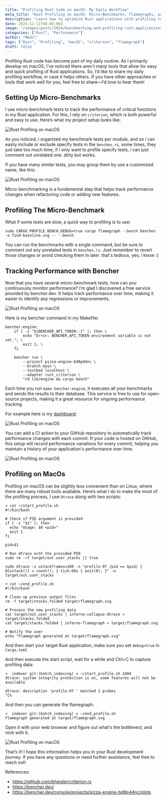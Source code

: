 ```yaml
---
title: "Profiling Rust Code on macOS: My Daily Workflow"
meta_title: "Rust Profiling on macOS: Micro-Benchmarks, Flamegraphs, and DTrace"
description: "Learn how to optimize Rust applications with profiling tools like criterion, cargo flamegraph, and DTrace on macOS."
date: 2024-12-11T08:00:00Z
image: "/images/posts/2024/benchmarking-and-profiling-rust-applications-on-macos-a-practical-guide/cover.jpg"
categories: ["Rust", "Performance"]
author: "Medcl"
tags: ["Rust", "Profiling", "macOS", "criterion", "flamegraph"]
draft: false
---
```


Profiling Rust code has become part of my daily routine. As I primarily develop on macOS, I've noticed there aren't many tools that allow for easy and quick profiling of Rust applications. So, I’d like to share my daily profiling workflow, in case it helps others. If you have other approaches or tools that work well for you, feel free to share—I’d love to hear them!


## Setting Up Micro-Benchmarks

I use micro-benchmark tests to track the performance of critical functions in my Rust application. For this, I rely on `criterion`, which is both powerful and easy to use. Here’s what my project setup looks like:


![Rust Profiling on macOS](/images/posts/2024/benchmarking-and-profiling-rust-applications-on-macos-a-practical-guide/benchmark-rust-1.png)

As you noticed, i organized my benchmark tests per module, and so i can easily include or exclude specify tests in the `benches.rs`, some times, they just take too much time, if i only want to profile specify tests, i can just comment out unrelated one. dirty but works.

If you have many similar tests, you may group them by use a customized name, like this:

![Rust Profiling on macOS](/images/posts/2024/benchmarking-and-profiling-rust-applications-on-macos-a-practical-guide/benchmark-rust-2.png)

Micro-benchmarking is a fundamental step that helps track performance changes when refactoring code or adding new features.


## Profiling The Micro-Benchmark

What if some tests are slow, a quick way to profiling is to use:
```shell
sudo CARGO_PROFILE_BENCH_DEBUG=true cargo flamegraph --bench benches   -o find-baseline.svg -- --bench
```

You can run the benchmarks with a single command, but be sure to comment out any unrelated tests in `benches.rs`. Just remember to revert those changes or avoid checking them in later. that's tedious, yes, i know :(

## Tracking Performance with Bencher

Now that you have several micro-benchmark tests, how can you continuously monitor performance? I’m glad I discovered a free service provided by bencher.dev. It helps track performance over time, making it easier to identify any regressions or improvements.



![Rust Profiling on macOS](/images/posts/2024/benchmarking-and-profiling-rust-applications-on-macos-a-practical-guide/benchmark-rust-3.png)




Here is my bencher command in my Makefile:
```shell
bencher-engine:
    if [ -z "${BENCHER_API_TOKEN:-}" ]; then \
        echo "Error: BENCHER_API_TOKEN environment variable is not set."; \
        exit 1; \
    fi

    bencher run \
        --project pizza-engine-bd8p44nc \
        --branch main \
        --testbed localhost \
        --adapter rust_criterion \
        "cd lib/engine && cargo bench"
```

Each time you run `make bencher-engine`, it executes all your benchmarks and sends the results to their database. This service is free to use for open-source projects, making it a great resource for ongoing performance tracking.

For example here is my [dashboard](https://bencher.dev/console/projects/pizza-engine-bd8p44nc/plots):

![Rust Profiling on macOS](/images/posts/2024/benchmarking-and-profiling-rust-applications-on-macos-a-practical-guide/benchmark-rust-4.png)

You can add a CI action to your GitHub repository to automatically track performance changes with each commit. If your code is hosted on GitHub, this setup will record performance variations for every commit, helping you maintain a history of your application's performance over time.

![Rust Profiling on macOS](/images/posts/2024/benchmarking-and-profiling-rust-applications-on-macos-a-practical-guide/benchmark-rust-5.png)

##  Profiling on MacOs

Profiling on macOS can be slightly less convenient than on Linux, where there are many robust tools available. Here’s what I do to make the most of the profiling process, I use `Dtrace` along with two scripts:

```shell
➜ cat ~/start_profile.sh 
#!/bin/bash

# Check if PID argument is provided
if [ -z "$1" ]; then
  echo "Usage: $0 <pid>"
  exit 1
fi

pid=$1

# Run dtrace with the provided PID
sudo rm -rf target/out.user_stacks || true

sudo dtrace -x ustackframes=100 -n "profile-97 /pid == $pid/ { @[ustack()] = count(); } tick-60s { exit(0); }" -o target/out.user_stacks

➜ cat ~/end_profile.sh 
#!/bin/bash

# Clean up previous output files
rm -f target/stacks.folded target/flamegraph.svg

# Process the new profiling data
cat target/out.user_stacks | inferno-collapse-dtrace > target/stacks.folded
cat target/stacks.folded | inferno-flamegraph > target/flamegraph.svg

# Notify the user
echo "Flamegraph generated at target/flamegraph.svg"
```

And then start your target Rust application, make sure you set `debug=true` in `Cargo.toml`

And then execute the start script, wait for a while and Ctrl+C to capture profiling data:

```shell
➜  indexer git:(batch_indexing) ✗ ~/start_profile.sh 1494                                                      
dtrace: system integrity protection is on, some features will not be available

dtrace: description 'profile-97 ' matched 2 probes
^C%                                                                                                                                                                                                                                                                                      
```

And then you can generate the flamegraph:
```shell
➜  indexer git:(batch_indexing) ✗ ~/end_profile.sh 
Flamegraph generated at target/flamegraph.svg
```
Open it with your web browser and figure out what's the bottlenect, and rock with it.

![Rust Profiling on macOS](/images/posts/2024/benchmarking-and-profiling-rust-applications-on-macos-a-practical-guide/benchmark-rust-6.png)


That’s it! I hope this information helps you in your Rust development journey. If you have any questions or need further assistance, feel free to reach out!

References:
- https://github.com/bheisler/criterion.rs
- https://bencher.dev/
- https://bencher.dev/console/projects/pizza-engine-bd8p44nc/plots